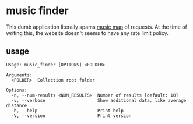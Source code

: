 # music finder

This dumb application literally spams [music map](https://www.music-map.com) of requests. At the time of writing this, the website doesn't seems to have any rate limit policy.

## usage

```
Usage: music_finder [OPTIONS] <FOLDER>

Arguments:
  <FOLDER>  Collection root folder

Options:
  -n, --num-results <NUM_RESULTS>  Number of results [default: 10]
  -v, --verbose                    Show additional data, like average distance
  -h, --help                       Print help
  -V, --version                    Print version
```
